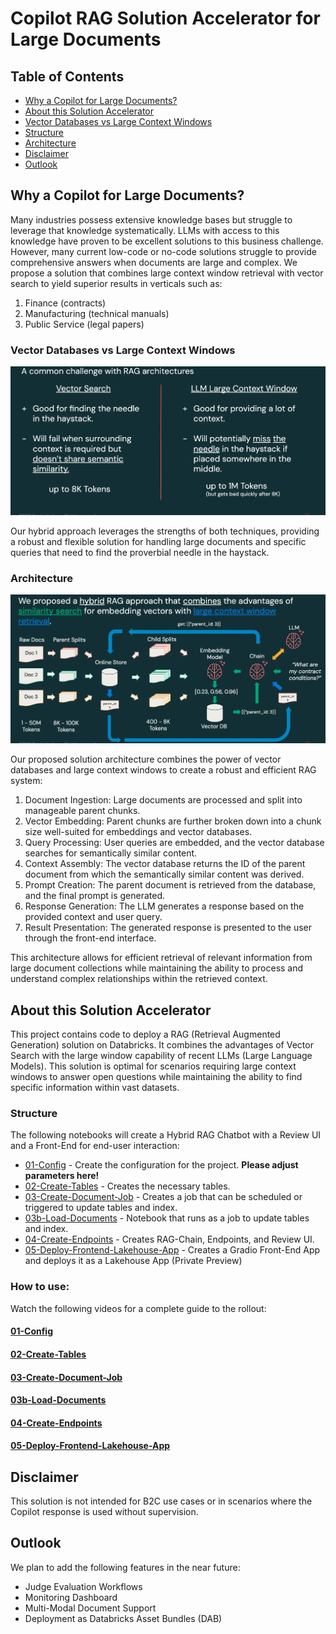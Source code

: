 # Copilot RAG Solution Accelerator for Large Documents

## Table of Contents
* [Why a Copilot for Large Documents?](#why-a-copilot-for-large-documents)
* [About this Solution Accelerator](#about-this-solution-accelerator)
* [Vector Databases vs Large Context Windows](#vector-databases-vs-large-context-windows)
* [Structure](#structure)
* [Architecture](#architecture)
* [Disclaimer](#disclaimer)
* [Outlook](#outlook)

## Why a Copilot for Large Documents?
Many industries possess extensive knowledge bases but struggle to leverage that knowledge systematically. LLMs with access to this knowledge have proven to be excellent solutions to this business challenge. However, many current low-code or no-code solutions struggle to provide comprehensive answers when documents are large and complex. We propose a solution that combines large context window retrieval with vector search to yield superior results in verticals such as:

1. Finance (contracts)
2. Manufacturing (technical manuals)
3. Public Service (legal papers)

### Vector Databases vs Large Context Windows

![Vector Databases vs Large Context Windows](img/vector-db-vs-large-context.webp)

Our hybrid approach leverages the strengths of both techniques, providing a robust and flexible solution for handling large documents and specific queries that need to find the proverbial needle in the haystack.

### Architecture

![RAG Solution Architecture](img/hybrid-rag.webp)

Our proposed solution architecture combines the power of vector databases and large context windows to create a robust and efficient RAG system:

1. Document Ingestion: Large documents are processed and split into manageable parent chunks.
2. Vector Embedding: Parent chunks are further broken down into a chunk size well-suited for embeddings and vector databases.
3. Query Processing: User queries are embedded, and the vector database searches for semantically similar content.
4. Context Assembly: The vector database returns the ID of the parent document from which the semantically similar content was derived.
5. Prompt Creation: The parent document is retrieved from the database, and the final prompt is generated.
6. Response Generation: The LLM generates a response based on the provided context and user query.
7. Result Presentation: The generated response is presented to the user through the front-end interface.

This architecture allows for efficient retrieval of relevant information from large document collections while maintaining the ability to process and understand complex relationships within the retrieved context.

## About this Solution Accelerator
This project contains code to deploy a RAG (Retrieval Augmented Generation) solution on Databricks. It combines the advantages of Vector Search with the large window capability of recent LLMs (Large Language Models). This solution is optimal for scenarios requiring large context windows to answer open questions while maintaining the ability to find specific information within vast datasets.

### Structure
The following notebooks will create a Hybrid RAG Chatbot with a Review UI and a Front-End for end-user interaction:

* [01-Config](./01-Config.py) - Create the configuration for the project. **Please adjust parameters here!**
* [02-Create-Tables](./02-Create-Tables.py) - Creates the necessary tables.
* [03-Create-Document-Job](./03-Create-Document-Job.py) - Creates a job that can be scheduled or triggered to update tables and index.
* [03b-Load-Documents](./03b-Load-Documents.py) - Notebook that runs as a job to update tables and index.
* [04-Create-Endpoints](./04-Create-Endpoints.py) - Creates RAG-Chain, Endpoints, and Review UI.
* [05-Deploy-Frontend-Lakehouse-App](./05-Deploy-Frontend-Lakehouse-App.py) - Creates a Gradio Front-End App and deploys it as a Lakehouse App (Private Preview)

### How to use:
Watch the following videos for a complete guide to the rollout:

#### [01-Config](./01-Config.py)
#### [02-Create-Tables](./02-Create-Tables.py)
#### [03-Create-Document-Job](./03-Create-Document-Job.py) 
#### [03b-Load-Documents](./03b-Load-Documents.py)
#### [04-Create-Endpoints](./04-Create-Endpoints.py)
#### [05-Deploy-Frontend-Lakehouse-App](./05-Deploy-Frontend-Lakehouse-App.py)

## Disclaimer 
This solution is not intended for B2C use cases or in scenarios where the Copilot response is used without supervision.

## Outlook
We plan to add the following features in the near future:

* Judge Evaluation Workflows
* Monitoring Dashboard
* Multi-Modal Document Support
* Deployment as Databricks Asset Bundles (DAB)
